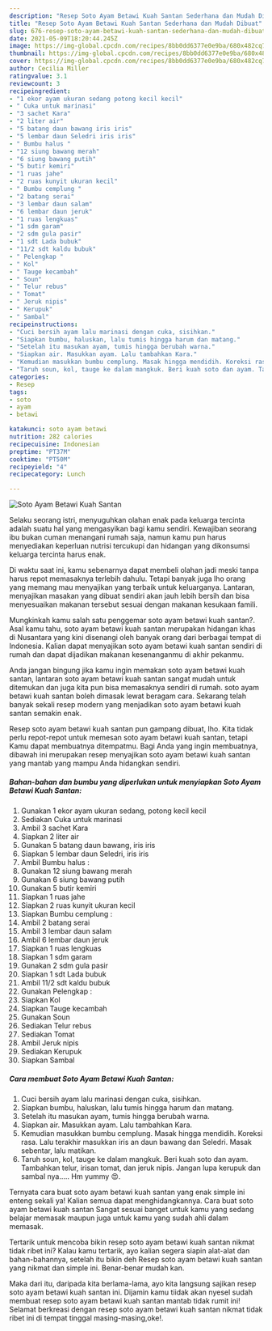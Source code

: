 ```yaml
---
description: "Resep Soto Ayam Betawi Kuah Santan Sederhana dan Mudah Dibuat"
title: "Resep Soto Ayam Betawi Kuah Santan Sederhana dan Mudah Dibuat"
slug: 676-resep-soto-ayam-betawi-kuah-santan-sederhana-dan-mudah-dibuat
date: 2021-05-09T18:20:44.245Z
image: https://img-global.cpcdn.com/recipes/8bb0dd6377e0e9ba/680x482cq70/soto-ayam-betawi-kuah-santan-foto-resep-utama.jpg
thumbnail: https://img-global.cpcdn.com/recipes/8bb0dd6377e0e9ba/680x482cq70/soto-ayam-betawi-kuah-santan-foto-resep-utama.jpg
cover: https://img-global.cpcdn.com/recipes/8bb0dd6377e0e9ba/680x482cq70/soto-ayam-betawi-kuah-santan-foto-resep-utama.jpg
author: Cecilia Miller
ratingvalue: 3.1
reviewcount: 3
recipeingredient:
- "1 ekor ayam ukuran sedang potong kecil kecil"
- " Cuka untuk marinasi"
- "3 sachet Kara"
- "2 liter air"
- "5 batang daun bawang iris iris"
- "5 lembar daun Seledri iris iris"
- " Bumbu halus "
- "12 siung bawang merah"
- "6 siung bawang putih"
- "5 butir kemiri"
- "1 ruas jahe"
- "2 ruas kunyit ukuran kecil"
- " Bumbu cemplung "
- "2 batang serai"
- "3 lembar daun salam"
- "6 lembar daun jeruk"
- "1 ruas lengkuas"
- "1 sdm garam"
- "2 sdm gula pasir"
- "1 sdt Lada bubuk"
- "11/2 sdt kaldu bubuk"
- " Pelengkap "
- " Kol"
- " Tauge kecambah"
- " Soun"
- " Telur rebus"
- " Tomat"
- " Jeruk nipis"
- " Kerupuk"
- " Sambal"
recipeinstructions:
- "Cuci bersih ayam lalu marinasi dengan cuka, sisihkan."
- "Siapkan bumbu, haluskan, lalu tumis hingga harum dan matang."
- "Setelah itu masukan ayam, tumis hingga berubah warna."
- "Siapkan air. Masukkan ayam. Lalu tambahkan Kara."
- "Kemudian masukkan bumbu cemplung. Masak hingga mendidih. Koreksi rasa. Lalu terakhir masukkan iris an daun bawang dan Seledri. Masak sebentar, lalu matikan."
- "Taruh soun, kol, tauge ke dalam mangkuk. Beri kuah soto dan ayam. Tambahkan telur, irisan tomat, dan jeruk nipis. Jangan lupa kerupuk dan sambal nya..... Hm yummy 😍."
categories:
- Resep
tags:
- soto
- ayam
- betawi

katakunci: soto ayam betawi 
nutrition: 282 calories
recipecuisine: Indonesian
preptime: "PT37M"
cooktime: "PT50M"
recipeyield: "4"
recipecategory: Lunch

---
```



![Soto Ayam Betawi Kuah Santan](https://img-global.cpcdn.com/recipes/8bb0dd6377e0e9ba/680x482cq70/soto-ayam-betawi-kuah-santan-foto-resep-utama.jpg)

Selaku seorang istri, menyuguhkan olahan enak pada keluarga tercinta adalah suatu hal yang mengasyikan bagi kamu sendiri. Kewajiban seorang ibu bukan cuman menangani rumah saja, namun kamu pun harus menyediakan keperluan nutrisi tercukupi dan hidangan yang dikonsumsi keluarga tercinta harus enak.

Di waktu  saat ini, kamu sebenarnya dapat membeli olahan jadi meski tanpa harus repot memasaknya terlebih dahulu. Tetapi banyak juga lho orang yang memang mau menyajikan yang terbaik untuk keluarganya. Lantaran, menyajikan masakan yang dibuat sendiri akan jauh lebih bersih dan bisa menyesuaikan makanan tersebut sesuai dengan makanan kesukaan famili. 



Mungkinkah kamu salah satu penggemar soto ayam betawi kuah santan?. Asal kamu tahu, soto ayam betawi kuah santan merupakan hidangan khas di Nusantara yang kini disenangi oleh banyak orang dari berbagai tempat di Indonesia. Kalian dapat menyajikan soto ayam betawi kuah santan sendiri di rumah dan dapat dijadikan makanan kesenanganmu di akhir pekanmu.

Anda jangan bingung jika kamu ingin memakan soto ayam betawi kuah santan, lantaran soto ayam betawi kuah santan sangat mudah untuk ditemukan dan juga kita pun bisa memasaknya sendiri di rumah. soto ayam betawi kuah santan boleh dimasak lewat beragam cara. Sekarang telah banyak sekali resep modern yang menjadikan soto ayam betawi kuah santan semakin enak.

Resep soto ayam betawi kuah santan pun gampang dibuat, lho. Kita tidak perlu repot-repot untuk memesan soto ayam betawi kuah santan, tetapi Kamu dapat membuatnya ditempatmu. Bagi Anda yang ingin membuatnya, dibawah ini merupakan resep menyajikan soto ayam betawi kuah santan yang mantab yang mampu Anda hidangkan sendiri.

<!--inarticleads1-->

##### Bahan-bahan dan bumbu yang diperlukan untuk menyiapkan Soto Ayam Betawi Kuah Santan:

1. Gunakan 1 ekor ayam ukuran sedang, potong kecil kecil
1. Sediakan  Cuka untuk marinasi
1. Ambil 3 sachet Kara
1. Siapkan 2 liter air
1. Gunakan 5 batang daun bawang, iris iris
1. Siapkan 5 lembar daun Seledri, iris iris
1. Ambil  Bumbu halus :
1. Gunakan 12 siung bawang merah
1. Gunakan 6 siung bawang putih
1. Gunakan 5 butir kemiri
1. Siapkan 1 ruas jahe
1. Siapkan 2 ruas kunyit ukuran kecil
1. Siapkan  Bumbu cemplung :
1. Ambil 2 batang serai
1. Ambil 3 lembar daun salam
1. Ambil 6 lembar daun jeruk
1. Siapkan 1 ruas lengkuas
1. Siapkan 1 sdm garam
1. Gunakan 2 sdm gula pasir
1. Siapkan 1 sdt Lada bubuk
1. Ambil 11/2 sdt kaldu bubuk
1. Gunakan  Pelengkap :
1. Siapkan  Kol
1. Siapkan  Tauge kecambah
1. Gunakan  Soun
1. Sediakan  Telur rebus
1. Sediakan  Tomat
1. Ambil  Jeruk nipis
1. Sediakan  Kerupuk
1. Siapkan  Sambal




<!--inarticleads2-->

##### Cara membuat Soto Ayam Betawi Kuah Santan:

1. Cuci bersih ayam lalu marinasi dengan cuka, sisihkan.
1. Siapkan bumbu, haluskan, lalu tumis hingga harum dan matang.
1. Setelah itu masukan ayam, tumis hingga berubah warna.
1. Siapkan air. Masukkan ayam. Lalu tambahkan Kara.
1. Kemudian masukkan bumbu cemplung. Masak hingga mendidih. Koreksi rasa. Lalu terakhir masukkan iris an daun bawang dan Seledri. Masak sebentar, lalu matikan.
1. Taruh soun, kol, tauge ke dalam mangkuk. Beri kuah soto dan ayam. Tambahkan telur, irisan tomat, dan jeruk nipis. Jangan lupa kerupuk dan sambal nya..... Hm yummy 😍.




Ternyata cara buat soto ayam betawi kuah santan yang enak simple ini enteng sekali ya! Kalian semua dapat menghidangkannya. Cara buat soto ayam betawi kuah santan Sangat sesuai banget untuk kamu yang sedang belajar memasak maupun juga untuk kamu yang sudah ahli dalam memasak.

Tertarik untuk mencoba bikin resep soto ayam betawi kuah santan nikmat tidak ribet ini? Kalau kamu tertarik, ayo kalian segera siapin alat-alat dan bahan-bahannya, setelah itu bikin deh Resep soto ayam betawi kuah santan yang nikmat dan simple ini. Benar-benar mudah kan. 

Maka dari itu, daripada kita berlama-lama, ayo kita langsung sajikan resep soto ayam betawi kuah santan ini. Dijamin kamu tiidak akan nyesel sudah membuat resep soto ayam betawi kuah santan mantab tidak rumit ini! Selamat berkreasi dengan resep soto ayam betawi kuah santan nikmat tidak ribet ini di tempat tinggal masing-masing,oke!.

